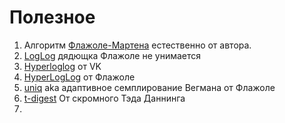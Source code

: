 # Полезное

1) Алгоритм [Флажоле-Мартена](https://algo.inria.fr/flajolet/Publications/FlMa85.pdf) естественно от автора.
2) [LogLog](https://algo.inria.fr/flajolet/Publications/DuFl03-LNCS.pdf) дядющка Флажоле не унимается
3) [Hyperloglog](https://habr.com/ru/companies/vk/articles/711126/) от VK
4) [HyperLogLog](https://algo.inria.fr/flajolet/Publications/FlFuGaMe07.pdf) от Флажоле
5) [uniq](https://algo.inria.fr/flajolet/Publications/Flajolet90.pdf) aka адаптивное семплирование Вегмана от Флажоле
6) [t-digest](https://arxiv.org/abs/1902.04023) От скромного Тэда Даннинга
7) 

